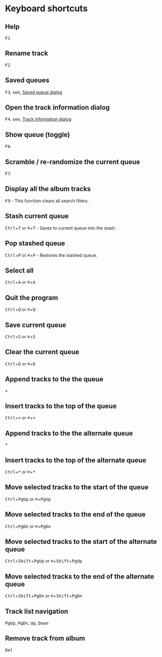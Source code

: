 # Keyboard shortcuts

## Help
<kbd>F1</kbd>

## Rename track
<kbd>F2</kbd>

## Saved queues
<kbd>F3</kbd>, see, [Saved queue dialog](saved_queues_dialog.md)

## Open the track information dialog
<kbd>F4</kbd>, see, [Track information dialog](track_info.md)

## Show queue (toggle)
<kbd>F6</kbd>.

## Scramble / re-randomize the current queue
<kbd>F7</kbd>.

## Display all the album tracks
<kbd>F9</kbd> - This function clears all search filters.

## Stash current queue
<kbd>Ctrl</kbd>+<kbd>T</kbd> or <kbd>⌘</kbd>+<kbd>T</kbd> - Saves to current queue into the stash.

## Pop stashed queue
<kbd>Ctrl</kbd>+<kbd>P</kbd> or <kbd>⌘</kbd>+<kbd>P</kbd> - Restores the stashed queue.

## Select all
<kbd>Ctrl</kbd>+<kbd>A</kbd> or <kbd>⌘</kbd>+<kbd>A</kbd>

## Quit the program
<kbd>Ctrl</kbd>+<kbd>Q</kbd> or <kbd>⌘</kbd>+<kbd>Q</kbd>

## Save current queue
<kbd>Ctrl</kbd>+<kbd>S</kbd> or <kbd>⌘</kbd>+<kbd>S</kbd>

## Clear the current queue
<kbd>Ctrl</kbd>+<kbd>D</kbd> or <kbd>⌘</kbd>+<kbd>D</kbd>

## Append tracks to the the queue
<kbd>+</kbd>

## Insert tracks to the top of the queue
<kbd>Ctrl</kbd>+<kbd>+</kbd> or <kbd>⌘</kbd>+<kbd>+</kbd>

## Append tracks to the the alternate queue
<kbd>*</kbd>

## Insert tracks to the top of the alternate queue
<kbd>Ctrl</kbd>+<kbd>\*</kbd> or <kbd>⌘</kbd>+<kbd>\*</kbd>

## Move selected tracks to the start of the queue
<kbd>Ctrl</kbd>+<kbd>PgUp</kbd> or <kbd>⌘</kbd>+<kbd>PgUp</kbd>

## Move selected tracks to the end of the queue
<kbd>Ctrl</kbd>+<kbd>PgDn</kbd> or <kbd>⌘</kbd>+<kbd>PgDn</kbd>

## Move selected tracks to the start of the alternate queue
<kbd>Ctrl</kbd>+<kbd>Shift</kbd>+<kbd>PgUp</kbd> or <kbd>⌘</kbd>+<kbd>Shift</kbd>+<kbd>PgUp</kbd>

## Move selected tracks to the end of the alternate queue
<kbd>Ctrl</kbd>+<kbd>Shift</kbd>+<kbd>PgDn</kbd> or <kbd>⌘</kbd>+<kbd>Shift</kbd>+<kbd>PgDn</kbd>

## Track list navigation
<kbd>PgUp</kbd>, <kbd>PgDn</kbd>, <kbd>Up</kbd>, <kbd>Down</kbd>

## Remove track from album
<kbd>Del</kbd>
